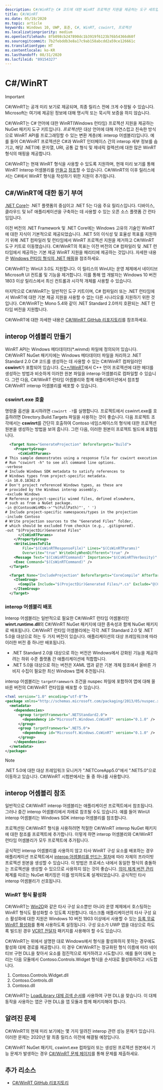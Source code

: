 ```yaml
---
description: C#/WinRT는 C# 코드에 대한 WinRT 프로젝션 지원을 제공하는 도구 세트입니다.
title: C#/WinRT
ms.date: 05/19/2020
ms.topic: article
keywords: Windows 10, UWP, 표준, C#, WinRT, cswinrt, 프로젝션
ms.localizationpriority: medium
ms.openlocfilehash: 8fb098cb247890dc1b3919f6123b76b54366d60f
ms.sourcegitcommit: 7b2febddb3e8a17c9ab158abcdd2a59ce126661c
ms.translationtype: HT
ms.contentlocale: ko-KR
ms.lasthandoff: 08/31/2020
ms.locfileid: "89154327"
---
```

# <a name="cwinrt"></a>C#/WinRT

> [!IMPORTANT]
> C#/WinRT는 공개 미리 보기로 제공되며, 최종 릴리스 전에 크게 수정될 수 있습니다. Microsoft는 여기에 제공된 정보에 대해 명시적 또는 묵시적 보증을 하지 않습니다.

C#/WinRT는 C# 언어에 대한 WinRT(Windows 런타임) 프로젝션 지원을 제공하는 NuGet 패키지 도구 키트입니다. *프로젝션*은 대상 언어에 대해 자연스럽고 친숙한 방식으로 WinRT API를 프로그래밍할 수 있는 변환 계층(예: interop 어셈블리)입니다. 예를 들어 C#/WinRT 프로젝션은 C#과 WinRT 인터페이스 간의 interop 세부 정보를 숨기고, 해당 .NET(예: 문자열, URI, 공통 값 형식 및 제네릭 컬렉션)에 대한 많은 WinRT 형식의 매핑을 제공합니다.

C#/WinRT는 현재 WinRT 형식을 사용할 수 있도록 지원하며, 현재 미리 보기를 통해 WinRT Interop 어셈블리를 [만들고](#create-an-interop-assembly) [참조](#reference-an-interop-assembly)할 수 있습니다. C#/WinRT의 이후 릴리스에서는 C#에서 WinRT 형식을 작성하기 위한 지원이 추가됩니다.

## <a name="motivation-for-cwinrt"></a>C#/WinRT에 대한 동기 부여

[.NET Core](/dotnet/core/)는 .NET 플랫폼의 중심이고 .NET 5는 다음 주요 릴리스입니다. 디바이스, 클라우드 및 IoT 애플리케이션을 구축하는 데 사용할 수 있는 오픈 소스 플랫폼 간 런타임입니다.

이전 버전의 .NET Framework 및 .NET Core에는 Windows 고유의 기술인 WinRT에 대한 지식이 기본적으로 제공되었습니다. .NET 5의 이식성 및 효율성 목표를 지원하기 위해 .NET 컴파일러 및 런타임에서 WinRT 프로젝션 지원을 제거하고 C#/WinRT 도구 키트로 이동했습니다. C#/WinRT의 목표는 이전 버전의 C# 컴파일러 및 .NET 런타임에서 제공하는 기본 제공 WinRT 지원을 패리티에 제공하는 것입니다. 자세한 내용은 [Windows 런타임 형식의 .NET 매핑](../winrt-components/net-framework-mappings-of-windows-runtime-types.md)을 참조하세요.

C#/WinRT는 WinUI 3.0도 지원합니다. 이 릴리스의 WinUI는 운영 체제에서 네이티브 Microsoft UI 컨트롤 및 기능을 제거합니다. 이를 통해 앱 개발자는 Windows 10 버전 1803 이상 릴리스에서 최신 컨트롤과 시각적 개체를 사용할 수 있습니다.

마지막으로 C#/WinRT는 일반적인 도구 키트이며, C# 컴파일러 또는 .NET 런타임에서 WinRT에 대한 기본 제공 지원을 사용할 수 없는 다른 시나리오를 지원하기 위한 것입니다. C#/WinRT는 Mono 5.4와 같이 .NET Standard 2.0까지 호환되는 .NET 런타임 버전을 지원합니다.

C#/WinRT에 대한 자세한 내용은 [C#/WinRT GitHub 리포지토리](https://aka.ms/cswinrt/repo)를 참조하세요.

## <a name="create-an-interop-assembly"></a>interop 어셈블리 만들기

WinRT API는 Windows 메타데이터(*.winmd) 파일에 정의되어 있습니다. C#/WinRT NuGet 패키지에는 Windows 메타데이터 파일을 처리하고 .NET Standard 2.0 C# 코드를 생성하는 데 사용할 수 있는 C#/WinRT 컴파일러인 **cswinrt**가 포함되어 있습니다. [C++/WinRT](../cpp-and-winrt-apis/index.md)에서 C++ 언어 프로젝션에 대한 헤더를 생성하는 방법과 비슷하게 이러한 원본 파일을 interop 어셈블리로 컴파일할 수 있습니다. 그런 다음, C#/WinRT 런타임 어셈블리와 함께 애플리케이션에서 참조할 C#/WinRT interop 어셈블리를 배포할 수 있습니다.

### <a name="invoke-cswinrtexe"></a>cswinrt.exe 호출

명령줄 옵션을 표시하려면 `cswinrt -?`를 실행합니다. 프로젝트에서 cswinrt.exe를 호출하려면 Directory.Build.Targets 파일을 사용하는 것이 좋습니다. 다음 프로젝트 조각에서는 **cswinrt**를 간단히 호출하여 Contoso 네임스페이스의 형식에 대한 프로젝션 원본을 생성하는 방법을 보여 줍니다. 그런 다음, 이러한 원본이 프로젝트 빌드에 포함됩니다.

```xml
  <Target Name="GenerateProjection" BeforeTargets="Build">
    <PropertyGroup>
      <CsWinRTParams>
# This sample demonstrates using a response file for cswinrt execution.
# Run "cswinrt -h" to see all command line options.
-verbose
# Include Windows SDK metadata to satisfy references to 
# Windows types from project-specific metadata.
-in 10.0.18362.0
# Don't project referenced Windows types, as these are 
# provided by the Windows interop assembly.
-exclude Windows 
# Reference project-specific winmd files, defined elsewhere,
# such as from a NuGet package.
-in @(ContosoWinMDs->'"%(FullPath)"', ' ')
# Include project-specific namespaces/types in the projection
-include Contoso 
# Write projection sources to the "Generated Files" folder,
# which should be excluded from checkin (e.g., .gitignored).
-out "$(ProjectDir)Generated Files"
      </CsWinRTParams>
    </PropertyGroup>
    <WriteLinesToFile
        File="$(CsWinRTResponseFile)" Lines="$(CsWinRTParams)"
        Overwrite="true" WriteOnlyWhenDifferent="true" />
    <Message Text="$(CsWinRTCommand)" Importance="$(CsWinRTVerbosity)" />
    <Exec Command="$(CsWinRTCommand)" />
  </Target>

  <Target Name="IncludeProjection" BeforeTargets="CoreCompile" AfterTargets="GenerateProjection">
    <ItemGroup>
      <Compile Include="$(ProjectDir)Generated Files/*.cs" Exclude="@(Compile)" />
    </ItemGroup>
  </Target>
```

### <a name="distribute-the-interop-assembly"></a>interop 어셈블리 배포

Interop 어셈블리는 일반적으로 필요한 C#/WinRT 런타임 어셈블리인 **winrt.runtime.dll**의 C#/WinRT NuGet 패키지에 대한 종속성과 함께 NuGet 패키지로 배포됩니다. C#/WinRT 런타임 어셈블리에는 각각 .NET Standard 2.0 및 .NET 5.0을 대상으로 하는 두 가지 버전이 있습니다. 애플리케이션의 대상 프레임워크에 따라 이러한 버전 중 하나만 배포됩니다. 

* .NET Standard 2.0을 대상으로 하는 버전은 Windows에서 강화된 기능을 제공하려는 하위 수준 플랫폼 간 애플리케이션에 적합합니다.
* .NET 5.0을 대상으로 하는 버전은 XAML 앱과 같은 기본 개체 참조에서 올바른 가비지 수집이 필요한 최신 Windows 앱에 추천됩니다.

interop 어셈블리는 `targetFramework` 조건을 nuspec 파일에 포함하여 앱에 대해 올바른 버전의 C#/WinRT 런타임을 배포할 수 있습니다.

```xml
<?xml version="1.0" encoding="utf-8"?>
<package xmlns="http://schemas.microsoft.com/packaging/2013/05/nuspec.xsd">
  <metadata>
    <dependencies>
      <group targetFramework=".NETStandard2.0">
        <dependency id="Microsoft.Windows.CsWinRT" version="0.1.0" />
      </group>
      <group targetFramework=".NET5.0">
        <dependency id="Microsoft.Windows.CsWinRT" version="0.1.0" />
      </group>
    </dependencies>
  </metadata>
</package>
```

> [!NOTE]
> .NET 5.0에 대한 대상 프레임워크 모니커가 ".NETCoreApp5.0"에서 ".NET5.0"으로 이동하고 있습니다. C#/WinRT 시험판에서는 둘 중 하나를 사용합니다.

## <a name="reference-an-interop-assembly"></a>interop 어셈블리 참조

일반적으로 C#/WinRT interop 어셈블리는 애플리케이션 프로젝트에서 참조됩니다. 그러나 중간 interop 어셈블리에서 차례로 참조될 수도 있습니다. 예를 들어 WinUI interop 어셈블리는 Windows SDK interop 어셈블리를 참조합니다.

프로젝션된 C#/WinRT 형식을 사용하려면 적절한 C#/WinRT interop NuGet 패키지에 대한 참조를 프로젝트에 추가합니다. 이렇게 하면 interop 어셈블리와 C#/WinRT 런타임 어셈블리가 모두 프로젝트에 추가됩니다.

공식적인 interop 어셈블리를 사용하지 않고 타사 WinRT 구성 요소를 배포하는 경우 애플리케이션 프로젝트에서 [interop 어셈블리를 만드는 절차](#create-an-interop-assembly)에 따라 자체의 프라이빗 프로젝션 원본을 생성할 수 있습니다. 이 방법은 프로세스 내에서 동일한 형식의 충돌하는 프로젝션을 생성할 수 있으므로 사용하지 않는 것이 좋습니다. [의미 체계 버전 관리](https://semver.org) 체계를 따르는 NuGet 패키징은 이를 방지하도록 설계되었습니다. 공식적인 타사 interop 어셈블리가 선호됩니다.

### <a name="winrt-type-activation"></a>WinRT 형식 활성화

C#/WinRT는 [Win2D](https://www.nuget.org/packages/Win2D.uwp/)와 같은 타사 구성 요소뿐만 아니라 운영 체제에서 호스팅하는 WinRT 형식도 활성화할 수 있도록 지원합니다. 데스크톱 애플리케이션의 타사 구성 요소 활성화에 대한 지원은 Windows 10 버전 1903 이상에서 사용할 수 있는 [등록 무료 WinRT 활성화](https://blogs.windows.com/windowsdeveloper/2019/04/30/enhancing-non-packaged-desktop-apps-using-windows-runtime-components/)를 통해 사용하도록 설정됩니다. 구성 요소가 UWP 앱을 대상으로 하도록 빌드된 경우 [VCRT 전달자](https://www.nuget.org/packages/Microsoft.VCRTForwarders.140/) 패키지를 사용해야 할 수도 있습니다.

C#/WinRT는 위에서 설명한 대로 Windows에서 형식을 활성화하지 못하는 경우에도 활성화 대체 경로를 제공합니다. 이 경우 C#/WinRT는 정규화된 형식 이름에 따라 네이티브 구현 DLL을 찾아서 요소를 점진적으로 제거하려고 시도합니다. 예를 들어 대체 논리는 다음 모듈에서 Contoso.Controls.Widget 형식을 순서대로 활성화하려고 시도합니다.

1. Contoso.Controls.Widget.dll
2. Contoso.Controls.dll
3. Contoso.dll

C#/WinRT는 [LoadLibrary 대체 검색 순서](/windows/win32/dlls/dynamic-link-library-search-order#alternate-search-order-for-desktop-applications)를 사용하여 구현 DLL을 찾습니다. 이 대체 동작을 사용하는 앱은 구현 DLL을 앱 모듈과 함께 패키지해야 합니다.

## <a name="known-issues"></a>알려진 문제

C#/WinRT의 현재 미리 보기에는 몇 가지 알려진 interop 관련 성능 문제가 있습니다. 이러한 문제는 2020년 말 최종 릴리스 이전에 해결될 예정입니다.

C#/WinRT NuGet 패키지, cswinrt.exe 컴파일러 또는 생성된 프로젝션 원본에서 기능 문제가 발생하는 경우 [C#/WinRT 문제 페이지](https://github.com/microsoft/CsWinRT/issues)를 통해 문제를 제출하세요.

## <a name="additional-resources"></a>추가 리소스

* [C#/WinRT GitHub 리포지토리](https://aka.ms/cswinrt/repo)